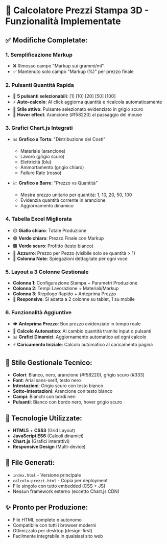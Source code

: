 # 🎯 Calcolatore Prezzi Stampa 3D - Funzionalità Implementate

## ✅ **Modifiche Completate:**

### 1. **Semplificazione Markup**
- ❌ Rimosso campo "Markup sui grammi/ml" 
- ✅ Mantenuto solo campo "Markup (%)" per prezzo finale

### 2. **Pulsanti Quantità Rapida**
- 🔘 **5 pulsanti selezionabili**: [1] [10] [20] [50] [100]
- ⚡ **Auto-calcolo**: Al click aggiorna quantità e ricalcola automaticamente
- 🎨 **Stile attivo**: Pulsante selezionato evidenziato in grigio scuro
- 🎯 **Hover effect**: Arancione (#f58220) al passaggio del mouse

### 3. **Grafici Chart.js Integrati**
- 📊 **Grafico a Torta**: "Distribuzione dei Costi"
  - Materiale (arancione)
  - Lavoro (grigio scuro)
  - Elettricità (blu)
  - Ammortamento (grigio chiaro)
  - Failure Rate (rosso)

- 📈 **Grafico a Barre**: "Prezzo vs Quantità"
  - Mostra prezzo unitario per quantità: 1, 10, 20, 50, 100
  - Evidenzia quantità corrente in arancione
  - Aggiornamento dinamico

### 4. **Tabella Excel Migliorata**
- 🟡 **Giallo chiaro**: Totale Produzione
- 🟢 **Verde chiaro**: Prezzo Finale con Markup
- 🟫 **Verde scuro**: Profitto (testo bianco)
- 🔵 **Azzurro**: Prezzo per Pezzo (visibile solo se quantità > 1)
- 📝 **Colonna Note**: Spiegazioni dettagliate per ogni voce

### 5. **Layout a 3 Colonne Gestionale**
- **Colonna 1**: Configurazione Stampa + Parametri Produzione
- **Colonna 2**: Tempi Lavorazione + Materiali/Markup
- **Colonna 3**: Riepilogo Rapido + Anteprima Prezzo
- 📱 **Responsive**: Si adatta a 2 colonne su tablet, 1 su mobile

### 6. **Funzionalità Aggiuntive**
- 👁️ **Anteprima Prezzo**: Box prezzo evidenziato in tempo reale
- 🔄 **Calcolo Automatico**: Al cambio quantità tramite input o pulsanti
- 📊 **Grafici Dinamici**: Aggiornamento automatico ad ogni calcolo
- ⚡ **Caricamento Iniziale**: Calcolo automatico al caricamento pagina

## 🎨 **Stile Gestionale Tecnico:**
- **Colori**: Bianco, nero, arancione (#f58220), grigio scuro (#333)
- **Font**: Arial sans-serif, testo nero
- **Intestazioni**: Grigio scuro con testo bianco
- **Sotto-intestazioni**: Arancione con testo bianco
- **Campi**: Bianchi con bordi neri
- **Pulsanti**: Bianco con bordo nero, hover grigio scuro

## 🚀 **Tecnologie Utilizzate:**
- **HTML5** + **CSS3** (Grid Layout)
- **JavaScript ES6** (Calcoli dinamici)
- **Chart.js** (Grafici interattivi)
- **Responsive Design** (Multi-device)

## 📁 **File Generati:**
- `index.html` - Versione principale
- `calcolo-prezzi.html` - Copia per deployment
- File singolo con tutto embedded (CSS + JS)
- Nessun framework esterno (eccetto Chart.js CDN)

## ✨ **Pronto per Produzione:**
- File HTML completo e autonomo
- Compatibile con tutti i browser moderni
- Ottimizzato per desktop (design-first)
- Facilmente integrabile in qualsiasi sito web 